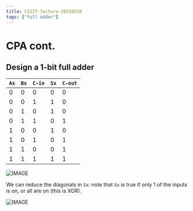 ```yaml
---
title: CS137-lecture-20210218
tags: ["full adder"]
---
```


# CPA cont.

## Design a 1-bit full adder

`Ax` | `Bx` | `C-in` | `Sx` | `C-out`
--- | --- | --- | --- | ---
0 | 0 | 0 | 0 | 0
0 | 0 | 1 | 1 | 0
0 | 1 | 0 | 1 | 0
0 | 1 | 1 | 0 | 1
1 | 0 | 0 | 1 | 0
1 | 0 | 1 | 0 | 1
1 | 1 | 0 | 0 | 1
1 | 1 | 1 | 1 | 1

![IMAGE](/notes/245B1B0E12841F1D410AF92CAC7951B1.jpg)

We can reduce the diagonals in `Sx`: note that `Sx` is true if only 1 of the inputs is on, or all are on (this is XOR).

![IMAGE](/notes/EF0A4E5C543461E1AAEFE42DF0BF1CDD.jpg)
